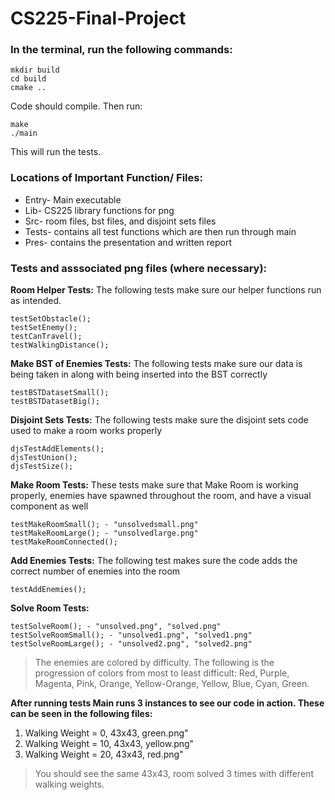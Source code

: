 # CS225-Final-Project
### In the terminal, run the following commands:
```
mkdir build
cd build
cmake ..
```
Code should compile. Then run: 
```
make
./main 
```
This will run the tests.

### Locations of Important Function/ Files:
* Entry- Main executable
* Lib- CS225 library functions for png
* Src- room files, bst files, and disjoint sets files
* Tests- contains all test functions which are then run through main
* Pres- contains the presentation and written report

### Tests and asssociated png files (where necessary):

**Room Helper Tests:**
    The following tests make sure our helper functions run as intended.  
```
testSetObstacle();
testSetEnemy();
testCanTravel();
testWalkingDistance();
```
**Make BST of Enemies Tests:**
    The following tests make sure our data is being taken in along with being inserted into the BST correctly  
```
testBSTDatasetSmall();
testBSTDatasetBig();
```
**Disjoint Sets Tests:**
    The following tests make sure the disjoint sets code used to make a room works properly
```
djsTestAddElements();
djsTestUnion();
djsTestSize();
```
**Make Room Tests:**
    These tests make sure that Make Room is working properly, enemies have spawned throughout the room, and have a visual component as well
```
testMakeRoomSmall(); - "unsolvedsmall.png"
testMakeRoomLarge(); - "unsolvedlarge.png"
testMakeRoomConnected();
```
**Add Enemies Tests:**
    The following test makes sure the code adds the correct number of enemies into the room
```
testAddEnemies();
```
**Solve Room Tests:**
```
testSolveRoom(); - "unsolved.png", "solved.png"
testSolveRoomSmall(); - "unsolved1.png", "solved1.png"
testSolveRoomLarge(); - "unsolved2.png", "solved2.png"
```

> The enemies are colored by difficulty. The following is the progression of colors from most to least difficult: Red, Purple, Magenta, Pink, Orange, Yellow-Orange, Yellow, Blue, Cyan, Green.

**After running tests Main runs 3 instances to see our code in action.  These can be seen in the following files:**
1. Walking Weight = 0, 43x43, green.png"
2. Walking Weight = 10, 43x43, yellow.png"
3. Walking Weight = 20, 43x43, red.png"
> You should see the same 43x43, room solved 3 times with different walking weights.
